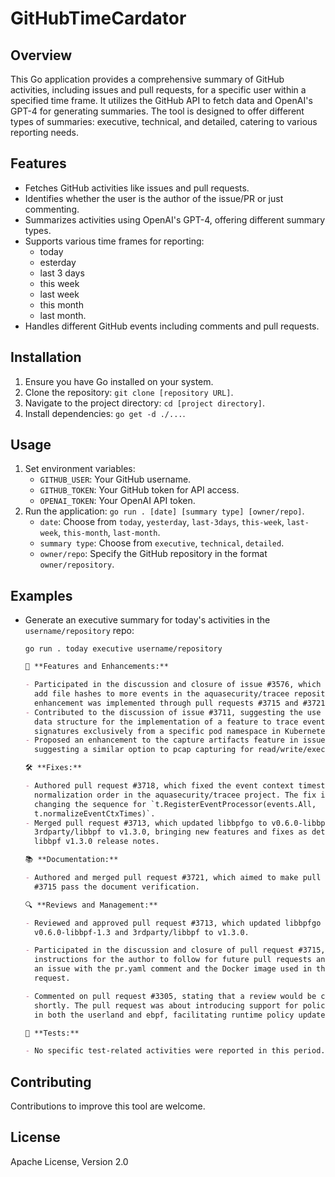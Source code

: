 # GitHubTimeCardator

## Overview

This Go application provides a comprehensive summary of GitHub activities,
including issues and pull requests, for a specific user within a specified time
frame. It utilizes the GitHub API to fetch data and OpenAI's GPT-4 for
generating summaries. The tool is designed to offer different types of
summaries: executive, technical, and detailed, catering to various reporting
needs.

## Features

- Fetches GitHub activities like issues and pull requests.
- Identifies whether the user is the author of the issue/PR or just commenting.
- Summarizes activities using OpenAI's GPT-4, offering different summary types.
- Supports various time frames for reporting:
  - today
  - esterday
  - last 3 days
  - this week
  - last week
  - this month
  - last month.
- Handles different GitHub events including comments and pull requests.

## Installation

1. Ensure you have Go installed on your system.
2. Clone the repository: `git clone [repository URL]`.
3. Navigate to the project directory: `cd [project directory]`.
4. Install dependencies: `go get -d ./...`.

## Usage

1. Set environment variables:
   - `GITHUB_USER`: Your GitHub username.
   - `GITHUB_TOKEN`: Your GitHub token for API access.
   - `OPENAI_TOKEN`: Your OpenAI API token.
2. Run the application: `go run . [date] [summary type] [owner/repo]`.
   - `date`: Choose from `today`, `yesterday`, `last-3days`, `this-week`, `last-week`, `this-month`, `last-month`.
   - `summary type`: Choose from `executive`, `technical`, `detailed`.
   - `owner/repo`: Specify the GitHub repository in the format `owner/repository`.

## Examples

- Generate an executive summary for today's activities in the `username/repository` repo:

  ```console
  go run . today executive username/repository
  ```

  ```markdown
  🔧 **Features and Enhancements:**

  - Participated in the discussion and closure of issue #3576, which aimed to
    add file hashes to more events in the aquasecurity/tracee repository. The
    enhancement was implemented through pull requests #3715 and #3721.
  - Contributed to the discussion of issue #3711, suggesting the use of a trie
    data structure for the implementation of a feature to trace events and
    signatures exclusively from a specific pod namespace in Kubernetes.
  - Proposed an enhancement to the capture artifacts feature in issue #3714,
    suggesting a similar option to pcap capturing for read/write/exec captures.

  🛠️ **Fixes:**

  - Authored pull request #3718, which fixed the event context timestamps
    normalization order in the aquasecurity/tracee project. The fix involved
    changing the sequence for `t.RegisterEventProcessor(events.All,
    t.normalizeEventCtxTimes)`.
  - Merged pull request #3713, which updated libbpfgo to v0.6.0-libbpf-1.3 and
    3rdparty/libbpf to v1.3.0, bringing new features and fixes as detailed in the
    libbpf v1.3.0 release notes.

  📚 **Documentation:**

  - Authored and merged pull request #3721, which aimed to make pull request
    #3715 pass the document verification.

  🔍 **Reviews and Management:**

  - Reviewed and approved pull request #3713, which updated libbpfgo to
    v0.6.0-libbpf-1.3 and 3rdparty/libbpf to v1.3.0.

  - Participated in the discussion and closure of pull request #3715, providing
    instructions for the author to follow for future pull requests and addressing
    an issue with the pr.yaml comment and the Docker image used in the pull
    request.

  - Commented on pull request #3305, stating that a review would be conducted
    shortly. The pull request was about introducing support for policy versioning
    in both the userland and ebpf, facilitating runtime policy updates.

  🧪 **Tests:**

  - No specific test-related activities were reported in this period.
  ```

## Contributing

Contributions to improve this tool are welcome.

## License

Apache License, Version 2.0
